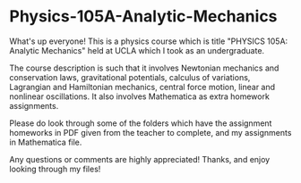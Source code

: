 # Physics-105A-Analytic-Mechanics

What's up everyone! This is a physics course which is title "PHYSICS 105A: Analytic Mechanics" held at UCLA which I took as an undergraduate.

The course description is such that it involves Newtonian mechanics and conservation laws, gravitational potentials, calculus of variations, Lagrangian and Hamiltonian mechanics, central force motion, linear and nonlinear oscillations. It also involves Mathematica as extra homework assignments.

Please do look through some of the folders which have the assignment homeworks in PDF given from the teacher to complete, and my assignments in Mathematica file.

Any questions or comments are highly appreciated! Thanks, and enjoy looking through my files!
